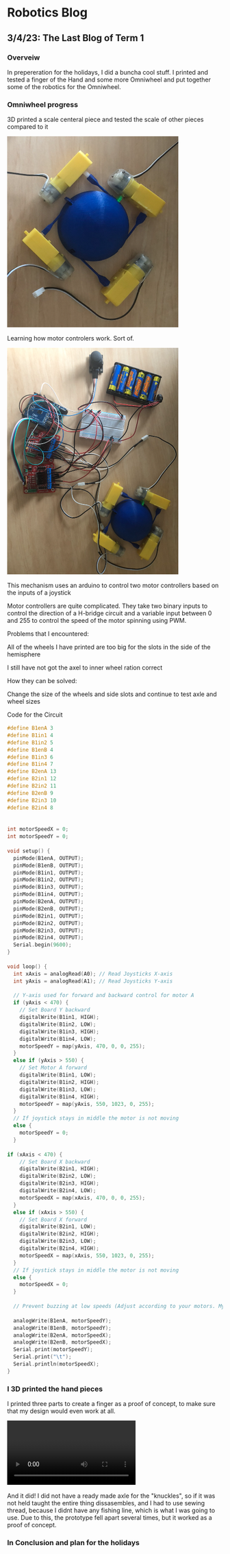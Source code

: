 # Robotics Blog 

## 3/4/23: The Last Blog of Term 1

### Overveiw

In prepereration for the holidays, I did a buncha cool stuff. I printed and tested a finger of the Hand and some more Omniwheel and put together some of the robotics for the Omniwheel.

### Omniwheel progress

3D printed a scale centeral piece and tested the scale of other pieces compared to it

<img src="../Images/Omniwheel real motors.png" width=400px alt="Images/Axel.png">


Learning how motor controlers work. Sort of.

<img src="../Images/Omniwheel real circuit.png" width=400px alt="Images/Axel.png">

This mechanism uses an arduino to control two motor controllers based on the inputs of a joystick

Motor controllers are quite complicated. They take two binary inputs to control the direction of a H-bridge circuit and a variable input between 0 and 255 to control the speed of the motor spinning using PWM. 

Problems that I encountered:

All of the wheels I have printed are too big for the slots in the side of the hemisphere

I still have not got the axel to inner wheel ration correct

How they can be solved:

Change the size of the wheels and side slots and continue to test axle and wheel sizes

Code for the Circuit

```c++
#define B1enA 3
#define B1in1 4
#define B1in2 5
#define B1enB 4
#define B1in3 6
#define B1in4 7
#define B2enA 13
#define B2in1 12
#define B2in2 11
#define B2enB 9
#define B2in3 10
#define B2in4 8


int motorSpeedX = 0;
int motorSpeedY = 0;

void setup() {
  pinMode(B1enA, OUTPUT);
  pinMode(B1enB, OUTPUT);
  pinMode(B1in1, OUTPUT);
  pinMode(B1in2, OUTPUT);
  pinMode(B1in3, OUTPUT);
  pinMode(B1in4, OUTPUT);
  pinMode(B2enA, OUTPUT);
  pinMode(B2enB, OUTPUT);
  pinMode(B2in1, OUTPUT);
  pinMode(B2in2, OUTPUT);
  pinMode(B2in3, OUTPUT);
  pinMode(B2in4, OUTPUT);
  Serial.begin(9600);
}

void loop() {
  int xAxis = analogRead(A0); // Read Joysticks X-axis
  int yAxis = analogRead(A1); // Read Joysticks Y-axis

  // Y-axis used for forward and backward control for motor A
  if (yAxis < 470) {
    // Set Board Y backward
    digitalWrite(B1in1, HIGH);
    digitalWrite(B1in2, LOW);
    digitalWrite(B1in3, HIGH);
    digitalWrite(B1in4, LOW);
    motorSpeedY = map(yAxis, 470, 0, 0, 255);
  }
  else if (yAxis > 550) {
    // Set Motor A forward
    digitalWrite(B1in1, LOW);
    digitalWrite(B1in2, HIGH);
    digitalWrite(B1in3, LOW);
    digitalWrite(B1in4, HIGH);
    motorSpeedY = map(yAxis, 550, 1023, 0, 255);
  }
  // If joystick stays in middle the motor is not moving
  else {
    motorSpeedY = 0;
  }

if (xAxis < 470) {
    // Set Board X backward
    digitalWrite(B2in1, HIGH);
    digitalWrite(B2in2, LOW);
    digitalWrite(B2in3, HIGH);
    digitalWrite(B2in4, LOW);
    motorSpeedX = map(xAxis, 470, 0, 0, 255);
  }
  else if (xAxis > 550) {
    // Set Board X forward
    digitalWrite(B2in1, LOW);
    digitalWrite(B2in2, HIGH);
    digitalWrite(B2in3, LOW);
    digitalWrite(B2in4, HIGH);
    motorSpeedX = map(xAxis, 550, 1023, 0, 255);
  }
  // If joystick stays in middle the motor is not moving
  else {
    motorSpeedX = 0;
  }

  // Prevent buzzing at low speeds (Adjust according to your motors. My motors couldn't start moving if PWM value was below value of 70)

  analogWrite(B1enA, motorSpeedY); 
  analogWrite(B1enB, motorSpeedY); 
  analogWrite(B2enA, motorSpeedX); 
  analogWrite(B2enB, motorSpeedX); 
  Serial.print(motorSpeedY);
  Serial.print("\t");
  Serial.println(motorSpeedX);
}
```



### I 3D printed the hand pieces

I printed three parts to create a finger as a proof of concept, to make sure that my design would even work at all.

<video src="../Images/IMG_0212.mp4" controls="controls" style="max-width: 730px;">
</video>

And it did! I did not have a ready made axle for the "knuckles", so if it was not held taught the entire thing dissasembles, and I had to use sewing thread, because I didnt have any fishing line, which is what I was going to use. Due to this, the prototype fell apart several times, but it worked as a proof of concept.


### In Conclusion and plan for the holidays


```c++

```
